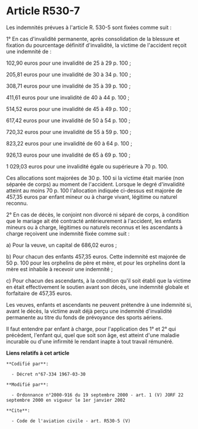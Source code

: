 # Article R530-7

Les indemnités prévues à l'article R. 530-5 sont fixées comme suit :

1° En cas d'invalidité permanente, après consolidation de la blessure et fixation du pourcentage définitif d'invalidité, la
victime de l'accident reçoit une indemnité de :

102,90 euros pour une invalidité de 25 à 29 p. 100 ;

205,81 euros pour une invalidité de 30 à 34 p. 100 ;

308,71 euros pour une invalidité de 35 à 39 p. 100 ;

411,61 euros pour une invalidité de 40 à 44 p. 100 ;

514,52 euros pour une invalidité de 45 à 49 p. 100 ;

617,42 euros pour une invalidité de 50 à 54 p. 100 ;

720,32 euros pour une invalidité de 55 à 59 p. 100 ;

823,22 euros pour une invalidité de 60 à 64 p. 100 ;

926,13 euros pour une invalidité de 65 à 69 p. 100 ;

1 029,03 euros pour une invalidité égale ou supérieure à 70 p. 100.

Ces allocations sont majorées de 30 p. 100 si la victime était mariée (non séparée de corps) au moment de l'accident. Lorsque
le degré d'invalidité atteint au moins 70 p. 100 l'allocation indiquée ci-dessus est majorée de 457,35 euros par enfant
mineur ou à charge vivant, légitime ou naturel reconnu.

2° En cas de décès, le conjoint non divorcé ni séparé de corps, à condition que le mariage ait été contracté antérieurement à
l'accident, les enfants mineurs ou à charge, légitimes ou naturels reconnus et les ascendants à charge reçoivent une
indemnité fixée comme suit :

a) Pour la veuve, un capital de 686,02 euros ;

b) Pour chacun des enfants 457,35 euros. Cette indemnité est majorée de 50 p. 100 pour les orphelins de père et mère, et pour
les orphelins dont la mère est inhabile à recevoir une indemnité ;

c) Pour chacun des ascendants, à la condition qu'il soit établi que la victime en était effectivement le soutien avant son
décès, une indemnité globale et forfaitaire de 457,35 euros.

Les veuves, enfants et ascendants ne peuvent prétendre à une indemnité si, avant le décès, la victime avait déjà perçu une
indemnité d'invalidité permanente au titre du fonds de prévoyance des sports aériens.

Il faut entendre par enfant à charge, pour l'application des 1° et 2° qui précèdent, l'enfant qui, quel que soit son âge, est
atteint d'une maladie incurable ou d'une infirmité le rendant inapte à tout travail rémunéré.

**Liens relatifs à cet article**

	**Codifié par**:

	  - Décret n°67-334 1967-03-30

	**Modifié par**:

	  - Ordonnance n°2000-916 du 19 septembre 2000 - art. 1 (V) JORF 22 septembre 2000 en vigueur le 1er janvier 2002

	**Cite**:

	  - Code de l'aviation civile - art. R530-5 (V)

